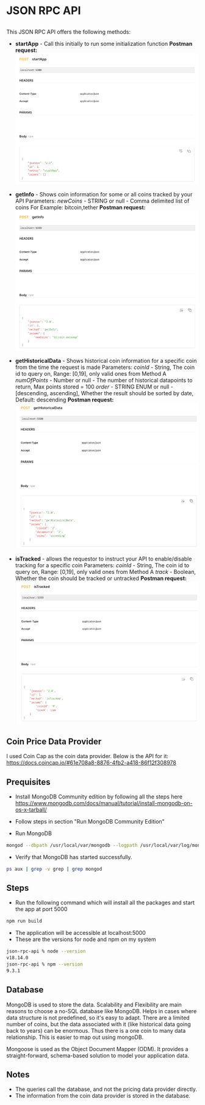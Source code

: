 # JSON RPC API
## 

This JSON RPC API offers the following methods:
- **startApp** - Call this initially to run some initialization function
**Postman request:** 
![Alt text](images/startApp-postman.png)

- **getInfo** - Shows coin information for some or all coins tracked by your API
Parameters: 
*newCoins* - STRING or null - Comma delimited list of coins
For Example: bitcoin,tether
**Postman request:**
![Alt text](images/getInfo-postman.png)

- **getHistoricalData** - Shows historical coin information for a specific coin from the time the request is made
Parameters: 
*coinId* - String, The coin id to query on, Range: [0,19], only valid ones from Method A
*numOfPoints* - Number or null - The number of historical datapoints to return, Max points stored = 100
*order* - STRING ENUM or null - [descending, ascending], Whether the result should be sorted by date, Default: descending
**Postman request:**
![Alt text](images/getHistoricalData-postman.png)

- **isTracked** - allows the requestor to instruct your API to enable/disable tracking for a specific coin
Parameters:
*coinId* - String, The coin id to query on, Range: [0,19], only valid ones from Method A
*track* - Boolean, Whether the coin should be tracked or untracked
**Postman request:**
![Alt text](images/isTracked-postman.png)


## Coin Price Data Provider
I used Coin Cap as the coin data provider. Below is the API for it:
https://docs.coincap.io/#61e708a8-8876-4fb2-a418-86f12f308978

## Prequisites
- Install MongoDB Community edition by following all the steps here
https://www.mongodb.com/docs/manual/tutorial/install-mongodb-on-os-x-tarball/

- Follow steps in section "Run MongoDB Community Edition"
- Run MongoDB
```sh
mongod --dbpath /usr/local/var/mongodb --logpath /usr/local/var/log/mongodb/mongo.log --fork
```
- Verify that MongoDB has started successfully.
```sh
ps aux | grep -v grep | grep mongod
```

## Steps
- Run the following command which will install all the packages and start the app at port 5000
```sh
npm run build
```
- The application will be accessible at localhost:5000
- These are the versions for node and npm on my system
```sh
json-rpc-api % node --version
v18.14.0
json-rpc-api % npm --version
9.3.1
```
## Database
MongoDB is used to store the data. Scalability and Flexibility are main reasons to choose a no-SQL database like MongoDB. Helps in cases where data structure is not predefined, so it's easy to adapt. There are a limited number of coins, but the data associated with it (like historical data going back to years) can be enormous. Thus there is a one coin to many data relationship. This is easier to map out using mongoDB.

Mongoose is used as the Object Document Mapper (ODM). It provides a straight-forward, schema-based solution to model your application data. 

## Notes
- The queries call the database, and not the pricing data provider directly.
- The information from the coin data provider is stored in the database.
